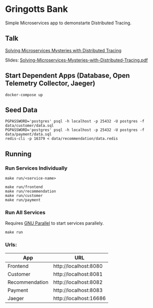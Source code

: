 # Gringotts Bank

Simple Microservices app to demonstarte Distributed Tracing.

## Talk

[Solving Microservices Mysteries with Distributed Tracing](https://youtu.be/NR2e9x3DjtA?si=FBwKwpU2nLISbOUi)

Slides: [Solving-Microservices-Mysteries-with-Distributed-Tracing.pdf](./Solving-Microservices-Mysteries-with-Distributed-Tracing.pdf)

## Start Dependent Apps (Database, Open Telemetry Collector, Jaeger)

```shell
docker-compose up
```

## Seed Data

```shell
PGPASSWORD='postgres' psql -h localhost -p 25432 -U postgres -f data/customer/data.sql
PGPASSWORD='postgres' psql -h localhost -p 25432 -U postgres -f data/payment/data.sql
redis-cli -p 16379 < data/recommendation/data.redis
```

## Running

### Run Services Individually

```shell
make run/<service-name>

make run/frontend
make run/recommendation
make run/customer
make run/payment
```

### Run All Services

Requires [GNU Parallel](https://savannah.gnu.org/projects/parallel/) to start services parallely.

```shell
make run
```

### Urls:

| App            | URL                    |
|----------------|------------------------|
| Frontend       | http://localhost:8080  |
| Customer       | http://localhost:8081  |
| Recommendation | http://localhost:8082  |
| Payment        | http://localhost:8083  |
| Jaeger         | http://localhost:16686 |